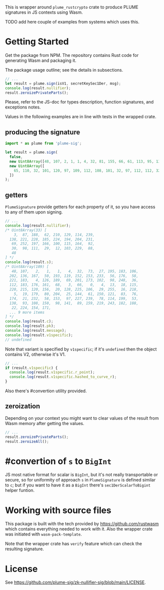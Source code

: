 This is wrapper around `plume_rustcrypto` crate to produce PLUME signatures in JS contexts using Wasm.

TODO add here couple of examples from systems which uses this.

# Getting Started

Get the package from NPM. The repository contains Rust code for generating Wasm and packaging it.

The package usage outline; see the details in subsections.
```js
// ...
let result = plume.sign(isV1, secretKeySec1Der, msg);
console.log(result.nullifier);
result.zeroizePrivateParts();
```

Please, refer to the JS-doc for types description, function signatures, and exceptions notes.

Values in the following examples are in line with tests in the wrapped crate.
## producing the signature
```js
import * as plume from 'plume-sig';

let result = plume.sign(
  false, 
  new Uint8Array([48, 107, 2, 1, 1, 4, 32, 81, 155, 66, 61, 113, 95, 139, 88, 31, 79, 168, 238, 89, 244, 119, 26, 91, 68, 200, 19, 11, 78, 62, 172, 202, 84, 165, 109, 218, 114, 180, 100, 161, 68, 3, 66, 0, 4, 12, 236, 2, 142, 224, 141, 9, 224, 38, 114, 166, 131, 16, 129, 67, 84, 249, 234, 191, 255, 13, 230, 218, 204, 28, 211, 167, 116, 73, 96, 118, 174, 239, 244, 113, 251, 160, 64, 152, 151, 182, 164, 142, 136, 1, 173, 18, 249, 93, 0, 9, 183, 83, 207, 143, 81, 193, 40, 191, 107, 11, 210, 127, 189]),
  new Uint8Array([
    65, 110, 32, 101, 120, 97, 109, 112, 108, 101, 32, 97, 112, 112, 32, 109, 101, 115, 115, 97, 103, 101, 32, 115, 116, 114, 105, 110, 103
  ])
);
```
## getters
`PlumeSignature` provide getters for each property of it, so you have access to any of them upon signing.
```js
// ...
console.log(result.nullifier);
/* Uint8Array(33) [
    3,  87, 188,  62, 210, 129, 114, 239,
  138, 221, 228, 185, 224, 194, 204, 231,
   69, 252, 197, 166, 100, 115, 164,  92,
   30,  98, 111,  29,  12, 103, 229,  88,
   48
] */
console.log(result.s);
/* Uint8Array(109) [
   48, 107,   2,   1,   1,   4,  32,  73,  27, 195, 183, 106,
  202, 136, 167,  50, 193, 119, 152, 153, 233,  56, 176,  58,
  221, 183,   4, 126, 189,  69, 201, 173, 102,  98, 248,  36,
  112, 183, 176, 161,  68,   3,  66,   0,   4,  13,  18, 115,
  220, 215, 120, 156,  20, 128, 225, 106,  29, 255,  16, 218,
    5,  19, 179,  80, 204,  25, 144,  61, 150, 121,  83,  76,
  174,  21, 232,  58, 153,  97, 227, 239,  78, 114, 199,  53,
  138,  93, 108, 150,  98, 141,  89, 159, 219, 243, 182, 188,
   22, 224, 154, 171,
  ... 9 more items
] */
console.log(result.c);
console.log(result.pk);
console.log(result.message);
console.log(result.v1specific);
// undefined
```
Note that variant is specified by `v1specific`; if it's `undefined` then the object contains V2, otherwise it's V1.
```js
// ...
if (result.v1specific) {
  console.log(result.v1specific.r_point);
  console.log(result.v1specific.hashed_to_curve_r);
}
```
Also there's #convertion utility provided.
## zeroization
Depending on your context you might want to clear values of the result from Wasm memory after getting the values.
```js
// ...
result.zeroizePrivateParts();
result.zeroizeAll();
```

# #convertion of `s` to `BigInt`
JS most native format for scalar is `BigInt`, but it's not really transportable or secure, so for uniformity of approach `s` in `PlumeSignature` is defined similar to `c`; but if you want to have it as a `BigInt` there's `sec1DerScalarToBigint` helper funtion.

# Working with source files

This package is built with the tech provided by <https://github.com/rustwasm> which contains everything needed to work with it. Also the wrapper crate was initiated with `wasm-pack-template`.

Note that the wrapper crate has `verify` feature which can check the resulting signature.

# License
See <https://github.com/plume-sig/zk-nullifier-sig/blob/main/LICENSE>.